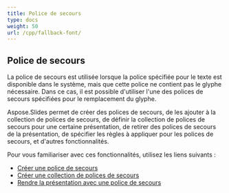 ```yaml
---
title: Police de secours
type: docs
weight: 50
url: /cpp/fallback-font/
---
```


## **Police de secours**
La police de secours est utilisée lorsque la police spécifiée pour le texte est disponible dans le système, mais que cette police ne contient pas le glyphe nécessaire. Dans ce cas, il est possible d'utiliser l'une des polices de secours spécifiées pour le remplacement du glyphe.

Aspose.Slides permet de créer des polices de secours, de les ajouter à la collection de polices de secours, de définir la collection de polices de secours pour une certaine présentation, de retirer des polices de secours de la présentation, de spécifier les règles à appliquer pour les polices de secours, et d'autres fonctionnalités.

Pour vous familiariser avec ces fonctionnalités, utilisez les liens suivants :

- [Créer une police de secours](/slides/cpp/create-fallback-font)
- [Créer une collection de polices de secours](/slides/cpp/create-fallback-fonts-collection)
- [Rendre la présentation avec une police de secours](/slides/cpp/render-presentation-with-fallback-font)